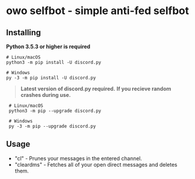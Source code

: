 owo selfbot - simple anti-fed selfbot
==========

Installing
----------

**Python 3.5.3 or higher is required**

    # Linux/macOS
    python3 -m pip install -U discord.py

    # Windows
    py -3 -m pip install -U discord.py
 >**Latest version of discord.py required.**
   >**If you recieve random crashes during use.**
     
     # Linux/macOS
     python3 -m pip --upgrade discord.py

     # Windows
     py -3 -m pip --upgrade discord.py
     
Usage
----------
* "cl" - Prunes your messages in the entered channel.
* "cleardms" - Fetches all of your open direct messages and deletes them.
  
